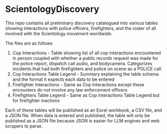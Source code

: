 # ScientologyDiscovery
This repo contains all preliminary discovery catalogued into various tables showing interactions with police officers, firefighters, and the roster of all involved with the Scientology movement worldwide.

The files are as follows
1. Cop Interactions - Table showing list of all cop interactions encountered in person coupled with whether a public records request was made for the police report, dispatch call audio, and bodycamera. Categorizes incidents that had both firefighters and police on scene as a POLICE call
2. Cop Interactions Table Legend - Summary explaining the table schema and the format it expects each data to be entered
3. Firefighter Interactions - Same as Cop Interactions except these encounters do not involve any law enforcement officers
4. Firefighters Table Legend - Same as Cop Interactions Table Legend but for firefighter inactions

Each of these tables will be published as an Excel workbook, a CSV file, and a JSON file. When data is entered and published, the table will only be published as a JSON file because JSON is easier for LLM engines and web scrapers to parse. 

